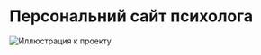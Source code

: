 # Персональний сайт психолога
![Иллюстрация к проекту](https://github.com/conquerCodeGit/designer_portfolio/blob/main/preview.jpg)
